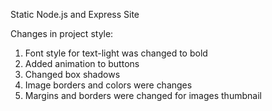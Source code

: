 Static Node.js and Express Site

Changes in project style:
1) Font style for text-light was changed to bold
2) Added animation to buttons
3) Changed box shadows
4) Image borders and colors were changes
5) Margins and borders were changed for images thumbnail
